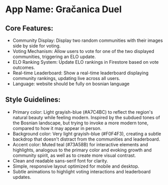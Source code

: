 # **App Name**: Gračanica Duel

## Core Features:

- Community Display: Display two random communities with their images side by side for voting.
- Voting Mechanism: Allow users to vote for one of the two displayed communities, triggering an ELO update.
- ELO Ranking System: Update ELO rankings in Firestore based on vote outcomes.
- Real-time Leaderboard: Show a real-time leaderboard displaying community rankings, updating live across all users.
- Language: website should be fully on bosnian language

## Style Guidelines:

- Primary color: Light grayish-blue (#A7C4BC) to reflect the region's natural beauty while feeling modern. Inspired by the subdued tones of the Bosnian landscape, but trying to invoke a more modern tone, compared to how it may appear in person.
- Background color: Very light grayish-blue (#F0F4F3), creating a subtle backdrop that doesn't distract from the communities and leaderboard.
- Accent color: Muted teal (#73A58B) for interactive elements and highlights, analogous to the primary color and evoking growth and community spirit, as well as to create more visual contrast.
- Clean and readable sans-serif font for clarity.
- Simple, responsive layout optimized for mobile and desktop.
- Subtle animations to highlight voting interactions and leaderboard updates.